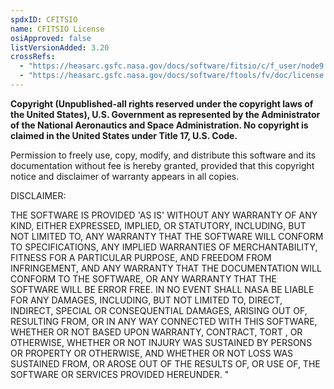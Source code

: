 ```yaml
---
spdxID: CFITSIO
name: CFITSIO License
osiApproved: false
listVersionAdded: 3.20
crossRefs: 
  - "https://heasarc.gsfc.nasa.gov/docs/software/fitsio/c/f_user/node9.html"
  - "https://heasarc.gsfc.nasa.gov/docs/software/ftools/fv/doc/license.html"
---
```


**Copyright (Unpublished-all rights reserved under the copyright laws of the United States), U.S. Government as represented by the Administrator of the National Aeronautics and Space Administration. No copyright is claimed in the United States under Title 17, U.S. Code.**

Permission to freely use, copy, modify, and distribute this software and its documentation without fee is hereby granted, provided that this copyright notice and disclaimer of warranty appears in all copies.

DISCLAIMER:

THE SOFTWARE IS PROVIDED 'AS IS' WITHOUT ANY WARRANTY OF ANY KIND, EITHER EXPRESSED, IMPLIED, OR STATUTORY, INCLUDING, BUT NOT LIMITED TO, ANY WARRANTY THAT THE SOFTWARE WILL CONFORM TO SPECIFICATIONS, ANY IMPLIED WARRANTIES OF MERCHANTABILITY, FITNESS FOR A PARTICULAR PURPOSE, AND FREEDOM FROM INFRINGEMENT, AND ANY WARRANTY THAT THE DOCUMENTATION WILL CONFORM TO THE SOFTWARE, OR ANY WARRANTY THAT THE SOFTWARE WILL BE ERROR FREE. IN NO EVENT SHALL NASA BE LIABLE FOR ANY DAMAGES, INCLUDING, BUT NOT LIMITED TO, DIRECT, INDIRECT, SPECIAL OR CONSEQUENTIAL DAMAGES, ARISING OUT OF, RESULTING FROM, OR IN ANY WAY CONNECTED WITH THIS SOFTWARE, WHETHER OR NOT BASED UPON WARRANTY, CONTRACT, TORT , OR OTHERWISE, WHETHER OR NOT INJURY WAS SUSTAINED BY PERSONS OR PROPERTY OR OTHERWISE, AND WHETHER OR NOT LOSS WAS SUSTAINED FROM, OR AROSE OUT OF THE RESULTS OF, OR USE OF, THE SOFTWARE OR SERVICES PROVIDED HEREUNDER. "
